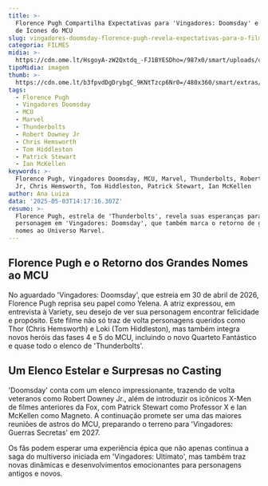 ```yaml
---
title: >-
  Florence Pugh Compartilha Expectativas para 'Vingadores: Doomsday' e Retorno
  de Ícones do MCU
slug: vingadores-doomsday-florence-pugh-revela-expectativas-para-o-filme
categoria: FILMES
midia: >-
  https://cdn.ome.lt/HsgoyA-zW2Qxtdq_-FJ1BYESDho=/987x0/smart/uploads/conteudo/fotos/thunderboltsvarianteposter_Ja65EPQ.jpg
tipoMidia: imagem
thumb: >-
  https://cdn.ome.lt/b3fpvdDgDrybgC_9KNtTzcp6Nr0=/480x360/smart/extras/conteudos/thunderboltsvarianteposter_rY6rJ3R.jpg
tags:
  - Florence Pugh
  - Vingadores Doomsday
  - MCU
  - Marvel
  - Thunderbolts
  - Robert Downey Jr
  - Chris Hemsworth
  - Tom Hiddleston
  - Patrick Stewart
  - Ian McKellen
keywords: >-
  Florence Pugh, Vingadores Doomsday, MCU, Marvel, Thunderbolts, Robert Downey
  Jr, Chris Hemsworth, Tom Hiddleston, Patrick Stewart, Ian McKellen
author: Ana Luiza
data: '2025-05-03T14:17:16.307Z'
resumo: >-
  Florence Pugh, estrela de 'Thunderbolts', revela suas esperanças para sua
  personagem em 'Vingadores: Doomsday', que também marca o retorno de grandes
  nomes ao Universo Marvel.
---
```


## Florence Pugh e o Retorno dos Grandes Nomes ao MCU

No aguardado 'Vingadores: Doomsday', que estreia em 30 de abril de 2026, Florence Pugh reprisa seu papel como Yelena. A atriz expressou, em entrevista à Variety, seu desejo de ver sua personagem encontrar felicidade e propósito. Este filme não só traz de volta personagens queridos como Thor (Chris Hemsworth) e Loki (Tom Hiddleston), mas também integra novos heróis das fases 4 e 5 do MCU, incluindo o novo Quarteto Fantástico e quase todo o elenco de 'Thunderbolts'.

## Um Elenco Estelar e Surpresas no Casting

'Doomsday' conta com um elenco impressionante, trazendo de volta veteranos como Robert Downey Jr., além de introduzir os icônicos X-Men de filmes anteriores da Fox, com Patrick Stewart como Professor X e Ian McKellen como Magneto. A continuação promete ser uma das maiores reuniões de astros do MCU, preparando o terreno para 'Vingadores: Guerras Secretas' em 2027.

Os fãs podem esperar uma experiência épica que não apenas continua a saga do multiverso iniciada em 'Vingadores: Ultimato', mas também traz novas dinâmicas e desenvolvimentos emocionantes para personagens antigos e novos.
